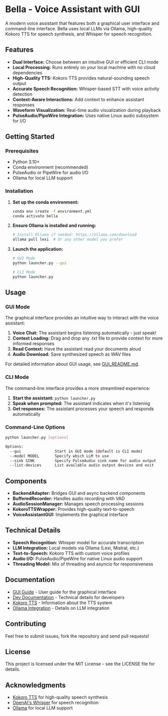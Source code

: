 # Bella - Voice Assistant with GUI

A modern voice assistant that features both a graphical user interface and command-line interface. Bella uses local LLMs via Ollama, high-quality Kokoro TTS for speech synthesis, and Whisper for speech recognition.

## Features

- **Dual Interface:** Choose between an intuitive GUI or efficient CLI mode
- **Local Processing:** Runs entirely on your local machine with no cloud dependencies
- **High-Quality TTS:** Kokoro TTS provides natural-sounding speech output
- **Accurate Speech Recognition:** Whisper-based STT with voice activity detection
- **Context-Aware Interactions:** Add context to enhance assistant responses
- **Waveform Visualization:** Real-time audio visualization during playback
- **PulseAudio/PipeWire Integration:** Uses native Linux audio subsystem for I/O

## Getting Started

### Prerequisites
- Python 3.10+
- Conda environment (recommended)
- PulseAudio or PipeWire for audio I/O
- Ollama for local LLM support

### Installation

1. **Set up the conda environment:**
   ```bash
   conda env create -f environment.yml
   conda activate bella
   ```

2. **Ensure Ollama is installed and running:**
   ```bash
   # Install Ollama if needed: https://ollama.com/download
   ollama pull lexi  # Or any other model you prefer
   ```

3. **Launch the application:**
   ```bash
   # GUI Mode
   python launcher.py --gui
   
   # CLI Mode
   python launcher.py
   ```

## Usage

### GUI Mode

The graphical interface provides an intuitive way to interact with the voice assistant:

1. **Voice Chat:** The assistant begins listening automatically - just speak!
2. **Context Loading:** Drag and drop any .txt file to provide context for more informed responses
3. **Read Context:** Have the assistant read your documents aloud
4. **Audio Download:** Save synthesized speech as WAV files

For detailed information about GUI usage, see [GUI_README.md](/doc/GUI_README.md).

### CLI Mode

The command-line interface provides a more streamlined experience:

1. **Start the assistant:** `python launcher.py`
2. **Speak when prompted:** The assistant indicates when it's listening
3. **Get responses:** The assistant processes your speech and responds automatically

### Command-Line Options

```bash
python launcher.py [options]

Options:
  --gui               Start in GUI mode (default is CLI mode)
  --model MODEL       Specify which LLM to use
  --sink SINK         Specify PulseAudio sink name for audio output
  --list-devices      List available audio output devices and exit
```

## Components

- **BackendAdapter:** Bridges GUI and async backend components
- **BufferedRecorder:** Handles audio recording with VAD
- **AudioSessionManager:** Manages speech processing sessions
- **KokoroTTSWrapper:** Provides high-quality text-to-speech
- **VoiceAssistantGUI:** Implements the graphical interface

## Technical Details

- **Speech Recognition:** Whisper model for accurate transcription
- **LLM Integration:** Local models via Ollama (Lexi, Mistral, etc.)
- **Text-to-Speech:** Kokoro TTS with custom voice profiles
- **Audio I/O:** PulseAudio/PipeWire for native Linux audio support
- **Threading Model:** Mix of threading and asyncio for responsiveness

## Documentation

- [GUI Guide](/doc/GUI_README.md) - User guide for the graphical interface
- [Dev Documentation](/doc/Dev/Dev.md) - Technical details for developers
- [Kokoro TTS](/doc/Kokoro.md) - Information about the TTS system
- [Ollama Integration](/doc/OLLAMA_LIBRARY.md) - Details on LLM integration

## Contributing

Feel free to submit issues, fork the repository and send pull requests!

## License

This project is licensed under the MIT License - see the LICENSE file for details.

## Acknowledgments

- [Kokoro TTS](https://github.com/hexgrad/kokoro) for high-quality speech synthesis
- [OpenAI's Whisper](https://github.com/openai/whisper) for speech recognition
- [Ollama](https://ollama.com/) for local LLM support
